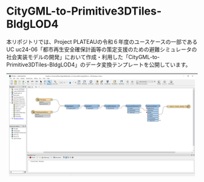 # CityGML-to-Primitive3DTiles-BldgLOD4

本リポジトリでは、Project PLATEAUの令和６年度のユースケースの一部であるUC uc24-06「都市再生安全確保計画等の策定支援のための避難シミュレータの社会実装モデルの開発」において作成・利用した「CityGML-to-Primitive3DTiles-BldgLOD4」のデータ変換テンプレートを公開しています。

|![](resources/index1.png)|
|:-:|